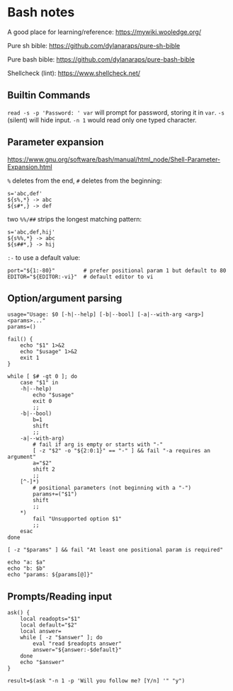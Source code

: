 # Bash notes
A good place for learning/reference: <https://mywiki.wooledge.org/>

Pure sh bible: <https://github.com/dylanaraps/pure-sh-bible>

Pure bash bible: <https://github.com/dylanaraps/pure-bash-bible>

Shellcheck (lint): <https://www.shellcheck.net/>

## Builtin Commands
`read -s -p 'Password: ' var` will prompt for password, storing it in `var`.
`-s` (silent) will hide input. `-n 1` would read only one typed character.

## Parameter expansion
<https://www.gnu.org/software/bash/manual/html_node/Shell-Parameter-Expansion.html>

`%` deletes from the end, `#` deletes from the beginning:

	s='abc,def'
	${s%,*} -> abc
	${s#*,} -> def


two `%%/##` strips the longest matching pattern:

	s='abc,def,hij'
	${s%%,*} -> abc
	${s##*,} -> hij

`:-` to use a default value:

	port="${1:-80}"         # prefer positional param 1 but default to 80
	EDITOR="${EDITOR:-vi}"  # default editor to vi

## Option/argument parsing

	usage="Usage: $0 [-h|--help] [-b|--bool] [-a|--with-arg <arg>] <params>..."
	params=()

	fail() {
		echo "$1" 1>&2
		echo "$usage" 1>&2
		exit 1
	}

	while [ $# -gt 0 ]; do
		case "$1" in
		-h|--help)
			echo "$usage"
			exit 0
			;;
		-b|--bool)
			b=1
			shift
			;;
		-a|--with-arg)
			# fail if arg is empty or starts with "-"
			[ -z "$2" -o "${2:0:1}" == "-" ] && fail "-a requires an argument"
			a="$2"
			shift 2
			;;
		[^-]*)
			# positional parameters (not beginning with a "-")
			params+=("$1")
			shift
			;;
		*)
			fail "Unsupported option $1"
			;;
		esac
	done

	[ -z "$params" ] && fail "At least one positional param is required"

	echo "a: $a"
	echo "b: $b"
	echo "params: ${params[@]}"

## Prompts/Reading input

	ask() {
		local readopts="$1"
		local default="$2"
		local answer=
		while [ -z "$answer" ]; do
			eval "read $readopts answer"
			answer="${answer:-$default}"
		done
		echo "$answer"
	}

	result=$(ask "-n 1 -p 'Will you follow me? [Y/n] '" "y")
